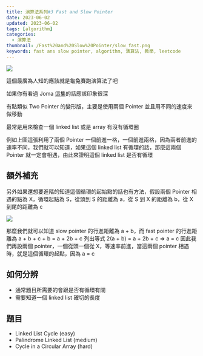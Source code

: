 ```yaml
---
title: 演算法系列#3 Fast and Slow Pointer
date: 2023-06-02
updated: 2023-06-02
tags: [algorithm]
categories:
  - 演算法
thumbnail: /Fast%20and%20Slow%20Pointer/slow_fast.png
keywords: fast ans slow pointer, algorithm, 演算法, 教學, leetcode
---
```


![](/blog/assets/slow_fast.png)

<!-- more -->

這個最廣為人知的應該就是龜兔賽跑演算法了吧

如果你有看過 Joma [這集](https://www.youtube.com/watch?v=pKO9UjSeLew)的話應該印象很深 

有點類似 Two Pointer 的變形版，主要是使用兩個 Pointer 並且用不同的速度來做移動

最常是用來檢查一個 linked list 或是 array 有沒有循環圈


例如上圖這張利用了兩個 Pointer 一個前進一格，一個前進兩格，因為兩者前進的速率不同，我們就可以知道，如果這個 linked list 有循環的話，那麼這兩個 Pointer 就一定會相遇，由此來證明這個 linked list 是否有循環

## 額外補充

另外如果還想要進階的知道這個循環的起始點的話也有方法，假設兩個 Pointer 相遇的點為 X，循環起點為 S，從頭到 S 的距離為 a，從 S 到 X 的距離為 b，從 X 到尾的距離為 c

![](/blog/assets/abcxs.png)

那麼我們就可以知道 slow pointer 的行進距離為 a + b，而 fast pointer 的行進距離為 a + b + c + b = a + 2b + c
列出等式 2(a + b) = a + 2b + c => a = c
因此我們再設兩個 pointer，一個從頭一個從 X，等速率前進，當這兩個 pointer 相遇時，就是這個循環的起點，因為 a = c

## 如何分辨

- 通常題目所需要的會跟是否有循環有關
- 需要知道一個 linked list 確切的長度

## 題目

- Linked List Cycle (easy)
- Palindrome Linked List (medium)
- Cycle in a Circular Array (hard)
